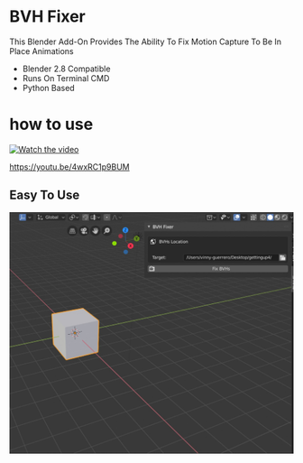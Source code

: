 # BVH Fixer
This Blender Add-On Provides The Ability To Fix Motion Capture To Be In Place Animations

- Blender 2.8 Compatible
- Runs On Terminal CMD 
- Python Based
# how to use

[![Watch the video](https://img.youtube.com/vi/4wxRC1p9BUM/maxresdefault.jpg?2)](https://youtu.be/4wxRC1p9BUM)

https://youtu.be/4wxRC1p9BUM

## Easy To Use
![BVH Fixer](/screenshots/screenshot01.jpeg "BVH Fixer")

